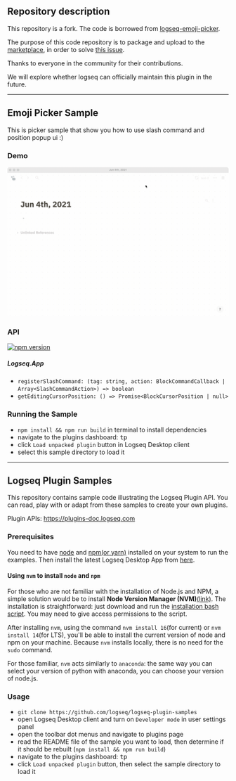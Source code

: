 ## Repository description

This repository is a fork. The code is borrowed from [logseq-emoji-picker](https://github.com/logseq/logseq-plugin-samples/tree/master/logseq-emoji-picker).

The purpose of this code repository is to package and upload to the [marketplace](https://github.com/logseq/marketplace), in order to solve [this issue](https://github.com/logseq/logseq/issues/5816).

Thanks to everyone in the community for their contributions.

We will explore whether logseq can officially maintain this plugin in the future.

---

## Emoji Picker Sample

This is picker sample that show you how to use slash command and position popup ui :)

### Demo

![demo](./demo.gif)

### API

[![npm version](https://badge.fury.io/js/%40logseq%2Flibs.svg)](https://badge.fury.io/js/%40logseq%2Flibs)

##### Logseq.App

- `registerSlashCommand: (tag: string, action: BlockCommandCallback | Array<SlashCommandAction>) => boolean`
- `getEditingCursorPosition: () => Promise<BlockCursorPosition | null>`

### Running the Sample

- `npm install && npm run build` in terminal to install dependencies
- navigate to the plugins dashboard: <kbd>t</kbd><kbd>p</kbd>
- click `Load unpacked plugin` button in Logseq Desktop client
- select this sample directory to load it

---
## Logseq Plugin Samples

This repository contains sample code illustrating the Logseq Plugin API. You can read, play with or adapt from these
samples to create your own plugins.

Plugin APIs: https://plugins-doc.logseq.com

### Prerequisites

You need to have [node](https://nodejs.org/) and [npm(or yarn)](https://yarnpkg.com/getting-started/install) installed
on your system to run the examples. Then install the latest Logseq Desktop App
from [here](https://github.com/logseq/logseq/releases).

#### Using `nvm` to install `node` and `npm`

For those who are not familiar with the installation of Node.js and NPM, a simple solution would be to install **Node
Version Manager (NVM)**[(link)](https://github.com/nvm-sh/nvm). The installation is straightforward: just download and
run the [installation bash script](https://github.com/nvm-sh/nvm/blob/v0.38.0/install.sh). You may need to give access
permissions to the script.

After installing `nvm`, using the command `nvm install 16`(for current) or `nvm install 14`(for LTS), you'll be able to
install the current version of node and npm on your machine. Because `nvm` installs locally, there is no need
for the `sudo` command.

For those familiar, `nvm` acts similarly to `anaconda`: the same way you can select your version of python with
anaconda, you can choose your version of node.js.

### Usage

- `git clone https://github.com/logseq/logseq-plugin-samples`
- open Logseq Desktop client and turn on `Developer mode` in user settings panel
- open the toolbar dot menus and navigate to plugins page
- read the README file of the sample you want to load, then determine if it should be
  rebuilt (`npm install && npm run build`)
- navigate to the plugins dashboard: <kbd>t</kbd><kbd>p</kbd>
- click `Load unpacked plugin` button, then select the sample directory to load it